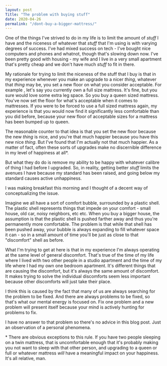 ```yaml
---
layout: post
Title: "The problem with buying stuff"
date: 2020-04-26
permalink: "/dont-buy-a-bigger-mattress/"
---
```


One of the things I've strived to do in my life is to limit the amount of
_stuff_ I have and the niceness of whatever that _stuff_ that I'm using is with
varying degrees of success. I've had mixed success  on tech - I've bought nice
computers and phones and whatnot, though that's slowing down now. I've been
pretty good with housing - my wife and I live in a very small apartment that's
pretty cheap and we don't have much _stuff_ to fit in there.

My rationale for trying to limit the niceness of the stuff that I buy is that in
my experience whenever you make an upgrade to a nicer _thing_, whatever that
_thing_ may be, you set a new floor on what you consider acceptable. For example
, let's say you currently own a full size mattress. It's fine, but you sure
  would love some extra leg space. So you buy a queen sized mattress. You've now
set the floor for what's acceptable when it comes to mattresses. If you were to
be forced to use a full sized mattress again, my experience is that you would now find it
significantly less comfortable than you did before, because your new floor of
acceptable sizes for a mattress has been bumped up to queen.

The reasonable counter to that idea is that you set the new floor because the
new _thing_ is nice, and you're that much happier because you have this new nice
_thing_. But I've found that I'm actually not that much happier. As a matter of
fact, often these sorts of upgrades make no discernible difference in my level
of happiness at all\*.

But what they do do is remove my ability to be happy with whatever calibre of
thing I had before I upgraded. So, in reality, getting better _stuff_ limits the
avenues I have because my standard has been raised, and going below my standard
causes active unhappiness.

I was making breakfast this morning and I thought of a decent way of
conceptualizing the issue.

Imagine we all have a sort of comfort bubble, surrounded by a plastic shell. The
plastic shell represents things that impede on your comfort - small house, old
car, noisy neighbors, etc etc. When you buy a bigger house, the assumption is
that the plastic shell is pushed farther away and thus you're permanently more
comfortable. The problem is that while that shell has been pushed away, your
bubble is always expanding to fill whatever space it can - so in a small amount
of time you'll be just as close to that "discomfort" shell as before.

What I'm trying to get at here is that in my experience I'm always operating at
the same level of general discomfort. That's true of the time of my life where I
lived with two other people in a studio apartment and the time of my life where
I had my own one bedroom apartment. It's different things that are causing the
discomfort, but it's always the same amount of discomfort. It makes trying to
solve the individual discomforts seem less important because other discomforts
will just take their place.

I think this is caused by the fact that many of us are always searching for the problem
to be fixed. And there are always problems to be fixed, so that's what our
mental energy is focused on. Fix one problem and a new problem will present
itself because your mind is actively hunting for problems to fix.

I have no answer to that problem so there's no advice in this blog post. Just an
observation of a personal phenomena.



\* There are obvious exceptions to this rule. If you have two people sleeping on
a twin mattress, that is uncomfortable enough that it's probably making you not
want to sleep with that other person, and upgrading to a queen or full or
whatever mattress _will_ have a meaningful impact on your happiness. It's all
relative, man.
